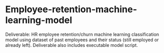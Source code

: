 # Employee-retention-machine-learning-model
Deliverable: HR employee retention/churn machine learning classification model using dataset of past employees and their status (still employed or already left). Deliverable also includes executable model script.
